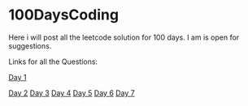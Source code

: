 # 100DaysCoding

Here i will post all the leetcode solution for 100 days. I am is open for suggestions. 

Links for all the Questions:

[Day 1](https://github.com/shrutiJethwa/100DaysCoding/blob/main/Day%201)

[Day 2](https://github.com/shrutiJethwa/100DaysCoding/blob/main/Day%202)
[Day 3](https://github.com/shrutiJethwa/100DaysCoding/blob/main/Day%203)
[Day 4](https://github.com/shrutiJethwa/100DaysCoding/blob/main/Day%204)
[Day 5](https://github.com/shrutiJethwa/100DaysCoding/blob/main/Day%205)
[Day 6](https://github.com/shrutiJethwa/100DaysCoding/tree/main/Day%206)
[Day 7](https://github.com/shrutiJethwa/100DaysCoding/tree/main/Day%207)

